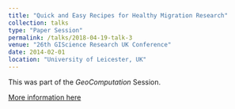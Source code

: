 ```yaml
---
title: "Quick and Easy Recipes for Healthy Migration Research"
collection: talks
type: "Paper Session"
permalink: /talks/2018-04-19-talk-3
venue: "26th GIScience Research UK Conference"
date: 2014-02-01
location: "University of Leicester, UK"
---
```

This was part of the *GeoComputation* Session.

[More information here](http://leicester.gisruk.org/programme/)
